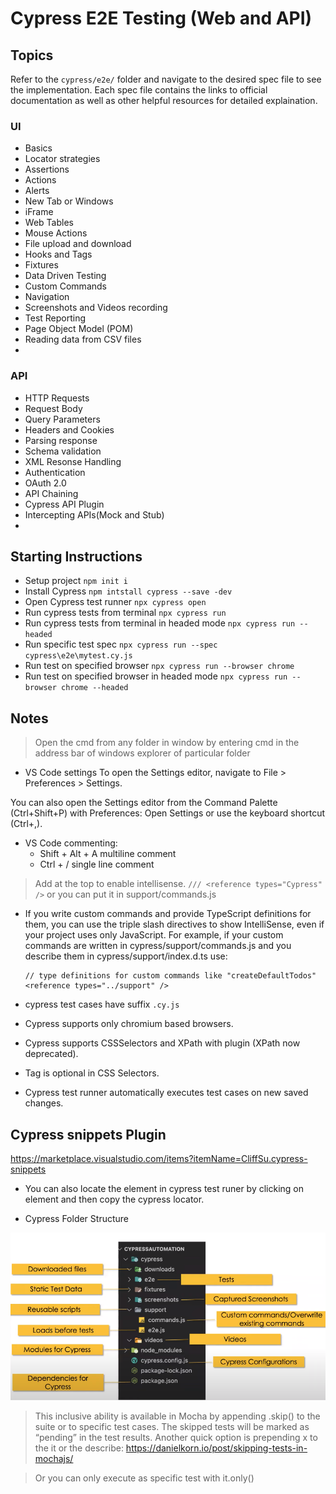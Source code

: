 # Cypress E2E Testing (Web and API)

## Topics

Refer to the `cypress/e2e/` folder and navigate to the desired spec file to see the implementation. Each spec file contains the links to official documentation as well as other helpful resources for detailed explaination.

### UI

* Basics
* Locator strategies
* Assertions
* Actions
* Alerts
* New Tab or Windows
* iFrame
* Web Tables
* Mouse Actions
* File upload and download
* Hooks and Tags
* Fixtures
* Data Driven Testing
* Custom Commands
* Navigation
* Screenshots and Videos recording
* Test Reporting
* Page Object Model (POM)
* Reading data from CSV files
* 

### API

* HTTP Requests
* Request Body
* Query Parameters
* Headers and Cookies
* Parsing response
* Schema validation
* XML Resonse Handling
* Authentication
* OAuth 2.0
* API Chaining
* Cypress API Plugin
* Intercepting APIs(Mock and Stub)
* 

## Starting Instructions

* Setup project
`npm init i`
* Install Cypress
`npm intstall cypress --save -dev`
* Open Cypress test runner
`npx cypress open`
* Run cypress tests from terminal
`npx cypress run`
* Run cypress tests from terminal in headed mode
`npx cypress run --headed`
* Run specific test spec
`npx cypress run --spec cypress\e2e\mytest.cy.js`
* Run test on specified browser
`npx cypress run --browser chrome`
* Run test on specified browser in headed mode
`npx cypress run --browser chrome --headed`


## Notes

> Open the cmd from any folder in window by entering cmd in the address bar of windows explorer of particular folder
>
* VS Code settings
To open the Settings editor, navigate to File > Preferences > Settings.

You can also open the Settings editor from the Command Palette (Ctrl+Shift+P) with Preferences: Open Settings or use the keyboard shortcut (Ctrl+,).

* VS Code commenting:
  * Shift + Alt + A multiline comment
  * Ctrl + / single line comment

> Add at the top to enable intellisense. `/// <reference types="Cypress" />` or you can put it in support/commands.js

* If you write custom commands and provide TypeScript definitions for them, you can use the triple slash directives to show IntelliSense, even if your project uses only JavaScript. For example, if your custom commands are written in cypress/support/commands.js and you describe them in cypress/support/index.d.ts use:
  ```
  // type definitions for custom commands like "createDefaultTodos"
  <reference types="../support" />
  ```

* cypress test cases have suffix `.cy.js`

* Cypress supports only chromium based browsers.
* Cypress supports CSSSelectors and XPath with plugin (XPath now deprecated).
* Tag is optional in CSS Selectors.
* Cypress test runner automatically executes test cases on new saved changes.

## Cypress snippets Plugin
https://marketplace.visualstudio.com/items?itemName=CliffSu.cypress-snippets

* You can also locate the element in cypress test runer by clicking on element and then copy the cypress locator.

* Cypress Folder Structure
  
<img src="doc/folder-structure.PNG">

> This inclusive ability is available in Mocha by appending .skip() to the suite or to specific test cases.
> The skipped tests will be marked as “pending” in the test results.
> Another quick option is prepending x to the it or the describe:
> https://danielkorn.io/post/skipping-tests-in-mochajs/

> Or you can only execute as specific test with it.only() 


